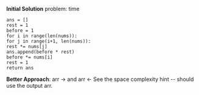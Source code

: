 **Initial Solution**
problem: time
```
ans = []
rest = 1
before = 1
for i in range(len(nums)):
for j in range(i+1, len(nums)):
rest *= nums[j]
ans.append(before * rest)
before *= nums[i]
rest = 1
return ans
```
**Better Approach**:
arr -> and arr <-
See the space complexity hint -- should use the output arr.